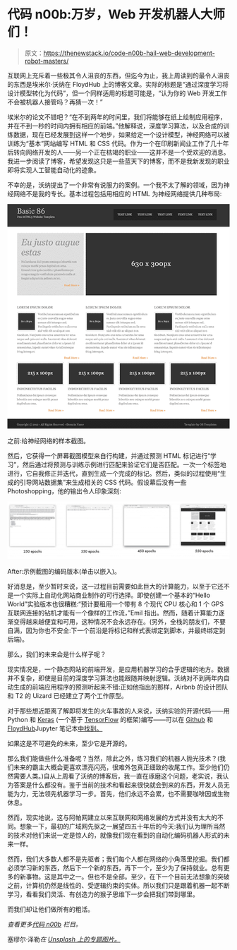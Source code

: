 # 代码 n00b:万岁，Web 开发机器人大师们！

> 原文：<https://thenewstack.io/code-n00b-hail-web-development-robot-masters/>

互联网上充斥着一些极其令人沮丧的东西，但迄今为止，我上周读到的最令人沮丧的东西是埃米尔·沃纳在 FloydHub 上的博客文章。实际的标题是“通过深度学习将设计模型转化为代码”，但一个同样适用的标题可能是，“认为你的 Web 开发工作不会被机器人接管吗？再猜一次！”

埃米尔的论文不错吧？“在不到两年的时间里，我们将能够在纸上绘制应用程序，并在不到一秒的时间内拥有相应的前端。”他解释说，深度学习算法，以及合成的训练数据，现在已经发展到这样一个地步，如果给定一个设计模型，神经网络可以被训练为“基本”网站编写 HTML 和 CSS 代码。作为一个在印刷新闻业工作了几十年后转向网络开发的人——另一个正在枯竭的职业——这并不是一个受欢迎的消息。我进一步阅读了博客，希望发现这只是一些蓝天下的博客，而不是我新发现的职业即将实现人工智能自动化的迹象。

不幸的是，沃纳提出了一个非常有说服力的案例。一个我不太了解的领域，因为神经网络不是我的专长。基本过程包括用相应的 HTML 为神经网络提供几种布局:

[![](img/08b546f7e825371556270be776744ae7.png)](https://storage.googleapis.com/cdn.thenewstack.io/media/2018/01/e0f00b17-samplescreenshot.jpg)

之前:给神经网络的样本截图。

然后，它获得一个屏幕截图模型来自行构建，并通过预测 HTML 标记进行“学习”，然后通过将预测与训练示例进行匹配来验证它们是否匹配。一次一个标签地进行，它自我修正并迭代，直到生成一个完成的标记。然后，类似的过程使用“生成的引导网站数据集”来生成相关的 CSS 代码。假设幕后没有一些 Photoshopping，他的输出令人印象深刻:

[![](img/d692aa6b618b85eeb94be2eec86a452d.png)](https://storage.googleapis.com/cdn.thenewstack.io/media/2018/01/def9bd10-machinelearningoutput.png)

After:示例截图的编码版本(单击以嵌入)。

好消息是，至少暂时来说，这一过程目前需要如此巨大的计算能力，以至于它还不是一个实际上自动化网站商业制作的可行选择。即使创建一个基本的“Hello World”实验版本也很糟糕:“预计要租用一个带有 8 个现代 CPU 核心和 1 个 GPS 互联网连接的钻机才能有一个像样的工作流，”Emil 指出。然而，随着计算能力逐渐变得越来越便宜和可用，这种情况不会永远存在。(另外，全栈的朋友们，不要自满，因为你也不安全:下一个前沿是将标记和样式表绑定到脚本，并最终绑定到后端)。

那么，我们的未来会是什么样子呢？

现实情况是，一个静态网站的前端开发，是应用机器学习的合乎逻辑的地方。数据并不复杂，即使是目前的深度学习算法也能跟随并映射逻辑。沃纳对不到两年内自动生成的前端应用程序的预测听起来不错:正如他指出的那样，Airbnb 的设计团队和 T2 的 Uizard 已经建立了两个工作原型。

对于那些想近距离了解即将发生的火车事故的人来说，沃纳实验的开源代码——用 Python 和 [Keras](https://keras.io/) (一个基于 [TensorFlow](https://www.tensorflow.org/) 的框架)编写——可以在 [Github](https://github.com/emilwallner/Screenshot-to-code-in-Keras/blob/master/README.md) 和[FloydHub](https://www.floydhub.com/emilwallner/projects/picturetocode)Jupyter 笔记本[中找到。](http://jupyter.org/)

如果这是不可避免的未来，至少它是开源的。

那么我们能做些什么准备呢？当然，除此之外，练习我们的机器人抛光技术？(我们未来的霸主大概会更喜欢漂亮闪亮，很难外包真正细致的收尾工作。至少他们仍然需要人类。)自从上周看了沃纳的博客后，我一直在琢磨这个问题，老实说，我认为答案是什么都没有。鉴于当前的技术和看起来很快就会到来的东西，开发人员无能为力，无法领先机器学习一步。首先，他们永远不会累，也不需要咖啡因或生物休息。

然而，现实地说，这与阿帕网建立以来互联网和网络发展的方式并没有太大的不同。想象一下，最初的广域网先驱之一展望四五十年后的今天:我们认为理所当然的技术对他们来说一定是惊人的，就像我们现在看到的自动化编码机器人形式的未来一样。

然而，我们大多数人都不是先驱者；我们每个人都在网络的小角落里挖掘。我们都必须学习新的东西，然后下一个新的东西，再下一个，至少为了保持就业。总有更多的新事物。这是其中之一。但也不是全部。至少，在下一个目前无法想象的突破之前，计算机仍然是线性的、受逻辑约束的实体。所以我们只是跟着机器一起不断学习，看看我们灵活、有创造力的猴子思维下一步会把我们带到哪里。

而我们却让他们做所有的粗活。

*查看更多[代码 n00b](/tag/code-n00b/) 栏目。*

塞缪尔·泽勒*在 [Unsplash 上的专题图片。](https://unsplash.com/search/photos/robot?utm_source=unsplash&utm_medium=referral&utm_content=creditCopyText)*

<svg xmlns:xlink="http://www.w3.org/1999/xlink" viewBox="0 0 68 31" version="1.1"><title>Group</title> <desc>Created with Sketch.</desc></svg>